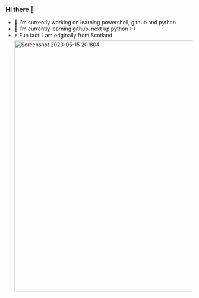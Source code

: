 ### Hi there 👋
- 🔭 I’m currently working on learning powershell, github and python
- 🌱 I’m currently learning github, next up python :-)
- ⚡ Fun fact: I am originally from Scotland
  <img width="675" alt="Screenshot 2023-05-15 201804" src="https://github.com/craigobrien/craigobrien/assets/135157503/45beb18f-400c-4fd1-964f-0e1f2769e177">

<!--
**craigobrien/craigobrien** is a ✨ _special_ ✨ repository because its `README.md` (this file) appears on your GitHub profile.

Here are some ideas to get you started:

- 🔭 I’m currently working on ...
- 🌱 I’m currently learning ...
- 👯 I’m looking to collaborate on ...
- 🤔 I’m looking for help with ...
- 💬 Ask me about ...
- 📫 How to reach me: ...
- 😄 Pronouns: ...
- ⚡ Fun fact: ...
-->
